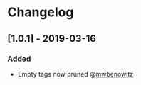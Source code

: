 # Changelog

## [1.0.1] - 2019-03-16
### Added
- Empty tags now pruned [@mwbenowitz](https://github.com/mwbenowitz)

